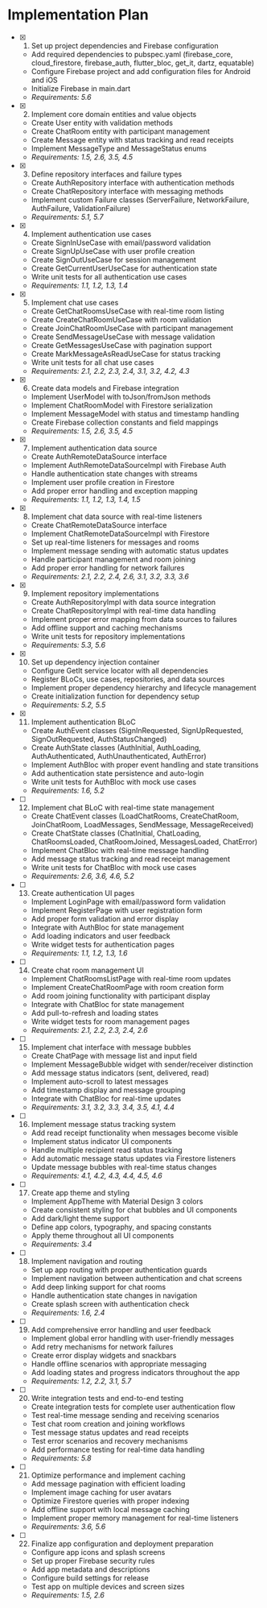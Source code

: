 # Implementation Plan

- [x] 1. Set up project dependencies and Firebase configuration

  - Add required dependencies to pubspec.yaml (firebase_core, cloud_firestore, firebase_auth, flutter_bloc, get_it, dartz, equatable)
  - Configure Firebase project and add configuration files for Android and iOS
  - Initialize Firebase in main.dart
  - _Requirements: 5.6_

- [x] 2. Implement core domain entities and value objects

  - Create User entity with validation methods
  - Create ChatRoom entity with participant management
  - Create Message entity with status tracking and read receipts
  - Implement MessageType and MessageStatus enums
  - _Requirements: 1.5, 2.6, 3.5, 4.5_

- [x] 3. Define repository interfaces and failure types

  - Create AuthRepository interface with authentication methods
  - Create ChatRepository interface with messaging methods
  - Implement custom Failure classes (ServerFailure, NetworkFailure, AuthFailure, ValidationFailure)
  - _Requirements: 5.1, 5.7_

- [x] 4. Implement authentication use cases

  - Create SignInUseCase with email/password validation
  - Create SignUpUseCase with user profile creation
  - Create SignOutUseCase for session management
  - Create GetCurrentUserUseCase for authentication state
  - Write unit tests for all authentication use cases
  - _Requirements: 1.1, 1.2, 1.3, 1.4_

- [x] 5. Implement chat use cases

  - Create GetChatRoomsUseCase with real-time room listing
  - Create CreateChatRoomUseCase with room validation
  - Create JoinChatRoomUseCase with participant management
  - Create SendMessageUseCase with message validation
  - Create GetMessagesUseCase with pagination support
  - Create MarkMessageAsReadUseCase for status tracking
  - Write unit tests for all chat use cases
  - _Requirements: 2.1, 2.2, 2.3, 2.4, 3.1, 3.2, 4.2, 4.3_

- [x] 6. Create data models and Firebase integration

  - Implement UserModel with toJson/fromJson methods
  - Implement ChatRoomModel with Firestore serialization
  - Implement MessageModel with status and timestamp handling
  - Create Firebase collection constants and field mappings
  - _Requirements: 1.5, 2.6, 3.5, 4.5_

- [x] 7. Implement authentication data source

  - Create AuthRemoteDataSource interface
  - Implement AuthRemoteDataSourceImpl with Firebase Auth
  - Handle authentication state changes with streams
  - Implement user profile creation in Firestore
  - Add proper error handling and exception mapping
  - _Requirements: 1.1, 1.2, 1.3, 1.4, 1.5_

- [x] 8. Implement chat data source with real-time listeners

  - Create ChatRemoteDataSource interface
  - Implement ChatRemoteDataSourceImpl with Firestore
  - Set up real-time listeners for messages and rooms
  - Implement message sending with automatic status updates
  - Handle participant management and room joining
  - Add proper error handling for network failures
  - _Requirements: 2.1, 2.2, 2.4, 2.6, 3.1, 3.2, 3.3, 3.6_

- [x] 9. Implement repository implementations

  - Create AuthRepositoryImpl with data source integration
  - Create ChatRepositoryImpl with real-time data handling
  - Implement proper error mapping from data sources to failures
  - Add offline support and caching mechanisms
  - Write unit tests for repository implementations
  - _Requirements: 5.3, 5.6_

- [x] 10. Set up dependency injection container

  - Configure GetIt service locator with all dependencies
  - Register BLoCs, use cases, repositories, and data sources
  - Implement proper dependency hierarchy and lifecycle management
  - Create initialization function for dependency setup
  - _Requirements: 5.2, 5.5_

- [x] 11. Implement authentication BLoC

  - Create AuthEvent classes (SignInRequested, SignUpRequested, SignOutRequested, AuthStatusChanged)
  - Create AuthState classes (AuthInitial, AuthLoading, AuthAuthenticated, AuthUnauthenticated, AuthError)
  - Implement AuthBloc with proper event handling and state transitions
  - Add authentication state persistence and auto-login
  - Write unit tests for AuthBloc with mock use cases
  - _Requirements: 1.6, 5.2_

- [ ] 12. Implement chat BLoC with real-time state management

  - Create ChatEvent classes (LoadChatRooms, CreateChatRoom, JoinChatRoom, LoadMessages, SendMessage, MessageReceived)
  - Create ChatState classes (ChatInitial, ChatLoading, ChatRoomsLoaded, ChatRoomJoined, MessagesLoaded, ChatError)
  - Implement ChatBloc with real-time message handling
  - Add message status tracking and read receipt management
  - Write unit tests for ChatBloc with mock use cases
  - _Requirements: 2.6, 3.6, 4.6, 5.2_

- [ ] 13. Create authentication UI pages

  - Implement LoginPage with email/password form validation
  - Implement RegisterPage with user registration form
  - Add proper form validation and error display
  - Integrate with AuthBloc for state management
  - Add loading indicators and user feedback
  - Write widget tests for authentication pages
  - _Requirements: 1.1, 1.2, 1.3, 1.6_

- [ ] 14. Create chat room management UI

  - Implement ChatRoomsListPage with real-time room updates
  - Implement CreateChatRoomPage with room creation form
  - Add room joining functionality with participant display
  - Integrate with ChatBloc for state management
  - Add pull-to-refresh and loading states
  - Write widget tests for room management pages
  - _Requirements: 2.1, 2.2, 2.3, 2.4, 2.6_

- [ ] 15. Implement chat interface with message bubbles

  - Create ChatPage with message list and input field
  - Implement MessageBubble widget with sender/receiver distinction
  - Add message status indicators (sent, delivered, read)
  - Implement auto-scroll to latest messages
  - Add timestamp display and message grouping
  - Integrate with ChatBloc for real-time updates
  - _Requirements: 3.1, 3.2, 3.3, 3.4, 3.5, 4.1, 4.4_

- [ ] 16. Implement message status tracking system

  - Add read receipt functionality when messages become visible
  - Implement status indicator UI components
  - Handle multiple recipient read status tracking
  - Add automatic message status updates via Firestore listeners
  - Update message bubbles with real-time status changes
  - _Requirements: 4.1, 4.2, 4.3, 4.4, 4.5, 4.6_

- [ ] 17. Create app theme and styling

  - Implement AppTheme with Material Design 3 colors
  - Create consistent styling for chat bubbles and UI components
  - Add dark/light theme support
  - Define app colors, typography, and spacing constants
  - Apply theme throughout all UI components
  - _Requirements: 3.4_

- [ ] 18. Implement navigation and routing

  - Set up app routing with proper authentication guards
  - Implement navigation between authentication and chat screens
  - Add deep linking support for chat rooms
  - Handle authentication state changes in navigation
  - Create splash screen with authentication check
  - _Requirements: 1.6, 2.4_

- [ ] 19. Add comprehensive error handling and user feedback

  - Implement global error handling with user-friendly messages
  - Add retry mechanisms for network failures
  - Create error display widgets and snackbars
  - Handle offline scenarios with appropriate messaging
  - Add loading states and progress indicators throughout the app
  - _Requirements: 1.2, 2.2, 3.1, 5.7_

- [ ] 20. Write integration tests and end-to-end testing

  - Create integration tests for complete user authentication flow
  - Test real-time message sending and receiving scenarios
  - Test chat room creation and joining workflows
  - Test message status updates and read receipts
  - Test error scenarios and recovery mechanisms
  - Add performance testing for real-time data handling
  - _Requirements: 5.8_

- [ ] 21. Optimize performance and implement caching

  - Add message pagination with efficient loading
  - Implement image caching for user avatars
  - Optimize Firestore queries with proper indexing
  - Add offline support with local message caching
  - Implement proper memory management for real-time listeners
  - _Requirements: 3.6, 5.6_

- [ ] 22. Finalize app configuration and deployment preparation
  - Configure app icons and splash screens
  - Set up proper Firebase security rules
  - Add app metadata and descriptions
  - Configure build settings for release
  - Test app on multiple devices and screen sizes
  - _Requirements: 1.5, 2.6_
